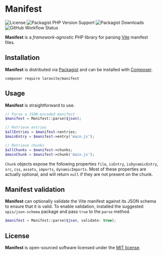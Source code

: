 # Manifest

![License](https://img.shields.io/github/license/laravite/manifest)
![Packagist PHP Version Support](https://img.shields.io/packagist/php-v/laravite/manifest)
![Packagist Downloads](https://img.shields.io/packagist/dt/laravite/manifest)
![GitHub Workflow Status](https://img.shields.io/github/workflow/status/laravite/manifest/CI)

**Manifest** is a _framework-agnostic_ PHP library for parsing [Vite] manifest files.

## Installation

**Manifest** is distributed via [Packagist] and can be installed with [Composer].

```shell
composer require laravite/manifest
```

## Usage

**Manifest** is straightforward to use.

```php
// Parse a JSON-encoded manifest
$manifest = Manifest::parse($json);

// Retrieve entries
$allEntries = $manifest->entries;
$mainEntry = $manifest->entry('main.js');

// Retrieve chunks
$allChunks = $manifest->chunks;
$mainChunk = $manifest->chunk('main.js');
```

`Chunk` objects expose the following properties `file`, `isEntry`, `isDynamicEntry`, 
`src`, `css`, `assets`, `imports`, `dynamicImports`. Most of these properties are actually
optional, and will return `null` if they are not present on the chunk.

## Manifest validation

**Manifest** can optionally validate the Vite manifest against its JSON schema to ensure
that it is valid. To enable validation, installed the suggested `opis/json-schema` package and
pass `true` to the `parse` method.

```php
$manifest = Manifest::parse($json, validate: true);
```

## License

**Manifest** is open-sourced software licensed under the [MIT license].

[Vite]: https://vitejs.org
[Packagist]: https://packagist.org
[Composer]: https://getcomposer.org
[MIT license]: LICENSE.md
